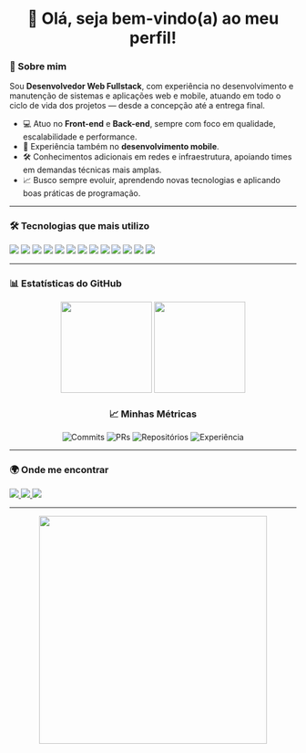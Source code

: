 <h1 align="center">👋 Olá, seja bem-vindo(a) ao meu perfil!</h1>

### 🚀 Sobre mim
Sou **Desenvolvedor Web Fullstack**, com experiência no desenvolvimento e manutenção de sistemas e aplicações web e mobile, atuando em todo o ciclo de vida dos projetos — desde a concepção até a entrega final.  

- 💻 Atuo no **Front-end** e **Back-end**, sempre com foco em qualidade, escalabilidade e performance.  
- 📱 Experiência também no **desenvolvimento mobile**.  
- 🛠️ Conhecimentos adicionais em redes e infraestrutura, apoiando times em demandas técnicas mais amplas.  
- 📈 Busco sempre evoluir, aprendendo novas tecnologias e aplicando boas práticas de programação.  

---

### 🛠️ Tecnologias que mais utilizo
<p align="left">
  <img src="https://img.shields.io/badge/Node.js-339933?style=for-the-badge&logo=node.js&logoColor=white"/>
  <img src="https://img.shields.io/badge/MongoDB-4ea94b?style=for-the-badge&logo=mongodb&logoColor=white"/>
  <img src="https://img.shields.io/badge/React-20232a?style=for-the-badge&logo=react&logoColor=61dafb"/>
  <img src="https://img.shields.io/badge/Angular-DD0031?style=for-the-badge&logo=angular&logoColor=white"/>
  <img src="https://img.shields.io/badge/TailwindCSS-38b2ac?style=for-the-badge&logo=tailwind-css&logoColor=white"/>
  <img src="https://img.shields.io/badge/JavaScript-f7df1e?style=for-the-badge&logo=javascript&logoColor=black"/>
  <img src="https://img.shields.io/badge/TypeScript-007acc?style=for-the-badge&logo=typescript&logoColor=white"/>
  <img src="https://img.shields.io/badge/PHP-777bb4?style=for-the-badge&logo=php&logoColor=white"/>
  <img src="https://img.shields.io/badge/Laravel-ff2d20?style=for-the-badge&logo=laravel&logoColor=white"/>
  <img src="https://img.shields.io/badge/HTML5-e34f26?style=for-the-badge&logo=html5&logoColor=white"/>
  <img src="https://img.shields.io/badge/CSS3-1572b6?style=for-the-badge&logo=css3&logoColor=white"/>
  <img src="https://img.shields.io/badge/Kotlin-7f52ff?style=for-the-badge&logo=kotlin&logoColor=white"/>
  <img src="https://img.shields.io/badge/Vue.js-35495e?style=for-the-badge&logo=vue.js&logoColor=4fc08d"/>
</p>

---

### 📊 Estatísticas do GitHub
<div align="center">
  <img height="160em" src="https://github-readme-stats.vercel.app/api?username=PedroDantas14&show_icons=true&theme=radical&include_all_commits=true&count_private=true"/>
  <img height="160em" src="https://github-readme-stats.vercel.app/api/top-langs/?username=PedroDantas14&layout=compact&langs_count=8&theme=radical"/>
  
### 📈 Minhas Métricas

![Commits](https://img.shields.io/badge/Total%20Commits-500%2B-blue)
![PRs](https://img.shields.io/badge/Pull%20Requests-30%2B-green)
![Repositórios](https://img.shields.io/badge/Repositórios%20Ativos-10%2B-orange)
![Experiência](https://img.shields.io/badge/Anos%20de%20Código-3%2B-yellow)
</div>

---

### 🌍 Onde me encontrar
<p align="left">
  <a href="https://www.linkedin.com/in/pedro-alves-desenvolvedor" target="_blank">
    <img src="https://img.shields.io/badge/LinkedIn-0a66c2?style=for-the-badge&logo=linkedin&logoColor=white"/>
  </a>
  <a href="https://www.instagram.com/srpedro12_/" target="_blank">
    <img src="https://img.shields.io/badge/Instagram-E4405F?style=for-the-badge&logo=instagram&logoColor=white"/>
  </a>
  <a href="mailto:seuemail@gmail.com">
    <img src="https://img.shields.io/badge/Gmail-D14836?style=for-the-badge&logo=gmail&logoColor=white"/>
  </a>
</p>

---

<div align="center">
  <img src="https://media1.giphy.com/media/v1.Y2lkPTc5MGI3NjExM3lhbTZma2NrZ281ZWNtMDFybmlyNWMyemhibmtjamN4NWUwY3BrYiZlcD12MV9pbnRlcm5hbF9naWZfYnlfaWQmY3Q9Zw/ASd0Ukj0y3qMM/giphy.gif" width="400"/>
</div>
